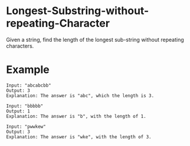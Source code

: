 # Longest-Substring-without-repeating-Character
Given a string, find the length of the longest sub-string without repeating characters.

# Example

```
Input: "abcabcbb"
Output: 3 
Explanation: The answer is "abc", which the length is 3.
```
```
Input: "bbbbb"
Output: 1
Explanation: The answer is "b", with the length of 1.
```
```
Input: "pwwkew"
Output: 3
Explanation: The answer is "wke", with the length of 3. 
```
